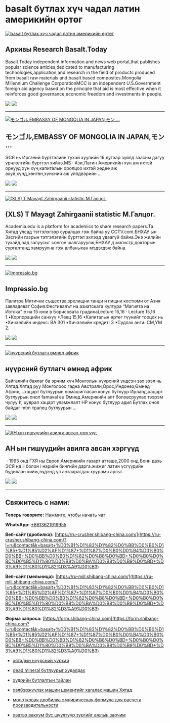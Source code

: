 # basalt бутлах хүч чадал латин америкийн өртөг

<a href="https://swt.shibang-china.com/?l=ru&img&k=basalt+%D0%B1%D1%83%D1%82%D0%BB%D0%B0%D1%85+%D1%85%D2%AF%D1%87+%D1%87%D0%B0%D0%B4%D0%B0%D0%BB+%D0%BB%D0%B0%D1%82%D0%B8%D0%BD+%D0%B0%D0%BC%D0%B5%D1%80%D0%B8%D0%BA%D0%B8%D0%B9%D0%BD+%D3%A9%D1%80%D1%82%D3%A9%D0%B3" target="_blank">![basalt бутлах хүч чадал латин америкийн өртөг](http://static.shibang-china.com/all-800x300/609.jpg)</a>

## Архивы Research Basalt.Today
Basalt.Today independent information and news web portal,that publishes popular science articles,dedicated to manufacturing technologies,application,and research in the field of products produced from basalt raw materials and basalt based composites.Mongolia Millennium Challenge CorporationMCC is an independent U.S.Government foreign aid agency based on the principle that aid is most effective when it reinforces good governance,economic freedom and investments in people.


<a href="https://whatsapp.shibangsoft.com/WhatsApp.php" target="_blank" title="WhatsApp">![](http://static.shibang-china.com/icon/whatsapp.png)</a> <a href="https://swt.shibang-china.com/?l=ru&icon&k=basalt+%D0%B1%D1%83%D1%82%D0%BB%D0%B0%D1%85+%D1%85%D2%AF%D1%87+%D1%87%D0%B0%D0%B4%D0%B0%D0%BB+%D0%BB%D0%B0%D1%82%D0%B8%D0%BD+%D0%B0%D0%BC%D0%B5%D1%80%D0%B8%D0%BA%D0%B8%D0%B9%D0%BD+%D3%A9%D1%80%D1%82%D3%A9%D0%B3" target="_blank">![](http://static.shibang-china.com/icon/chat-ru.png)</a>

---

<a href="https://swt.shibang-china.com/?l=ru&img&k=basalt+%D0%B1%D1%83%D1%82%D0%BB%D0%B0%D1%85+%D1%85%D2%AF%D1%87+%D1%87%D0%B0%D0%B4%D0%B0%D0%BB+%D0%BB%D0%B0%D1%82%D0%B8%D0%BD+%D0%B0%D0%BC%D0%B5%D1%80%D0%B8%D0%BA%D0%B8%D0%B9%D0%BD+%D3%A9%D1%80%D1%82%D3%A9%D0%B3" target="_blank">![モンゴル,EMBASSY OF MONGOLIA IN JAPAN,モン …](http://static.shibang-china.com/all-800x300/1497.jpg)</a>

## モンゴル,EMBASSY OF MONGOLIA IN JAPAN,モン …
ЭСЯ нь Иргэний бүртгэлийн тухай хуулийн 16 дугаар зүйлд заасны дагуу үрчлэлтийн бүртгэл хийнэ.MS&nbsp;&#0183;&#32;Ази,Латин Америкийн хүн ам ихтэй орнууд хүн хүч,капиталын оролцоо ихтэй хөдөө аж ахуй,хүнд,хөнгөн,хүнсний аж үйлдвэрийн …


<a href="https://whatsapp.shibangsoft.com/WhatsApp.php" target="_blank" title="WhatsApp">![](http://static.shibang-china.com/icon/whatsapp.png)</a> <a href="https://swt.shibang-china.com/?l=ru&icon&k=basalt+%D0%B1%D1%83%D1%82%D0%BB%D0%B0%D1%85+%D1%85%D2%AF%D1%87+%D1%87%D0%B0%D0%B4%D0%B0%D0%BB+%D0%BB%D0%B0%D1%82%D0%B8%D0%BD+%D0%B0%D0%BC%D0%B5%D1%80%D0%B8%D0%BA%D0%B8%D0%B9%D0%BD+%D3%A9%D1%80%D1%82%D3%A9%D0%B3" target="_blank">![](http://static.shibang-china.com/icon/chat-ru.png)</a>

---

<a href="https://swt.shibang-china.com/?l=ru&img&k=basalt+%D0%B1%D1%83%D1%82%D0%BB%D0%B0%D1%85+%D1%85%D2%AF%D1%87+%D1%87%D0%B0%D0%B4%D0%B0%D0%BB+%D0%BB%D0%B0%D1%82%D0%B8%D0%BD+%D0%B0%D0%BC%D0%B5%D1%80%D0%B8%D0%BA%D0%B8%D0%B9%D0%BD+%D3%A9%D1%80%D1%82%D3%A9%D0%B3" target="_blank">![(XLS) T Mayagt Zahirgaanii statistic М.Галцог.](http://static.shibang-china.com/all-800x300/729.jpg)</a>

## (XLS) T Mayagt Zahirgaanii statistic М.Галцог.
Academia.edu is a platform for academics to share research papers.Та Хятад улсад тэтгэлэгээр суралцах гэж байна уу CCTV.com.БНХАУ ын Засгийн газрын тэтгэлэгийн бүртгэл эхлээд удаагүй байна.Энэ жилийн тухайд,аад залуусыг сонгон шалгаруулж,БНХАУ д магистр,докторын сургалтанд хамруулна гэж албаныхан мэдэгдэж байна.


<a href="https://whatsapp.shibangsoft.com/WhatsApp.php" target="_blank" title="WhatsApp">![](http://static.shibang-china.com/icon/whatsapp.png)</a> <a href="https://swt.shibang-china.com/?l=ru&icon&k=basalt+%D0%B1%D1%83%D1%82%D0%BB%D0%B0%D1%85+%D1%85%D2%AF%D1%87+%D1%87%D0%B0%D0%B4%D0%B0%D0%BB+%D0%BB%D0%B0%D1%82%D0%B8%D0%BD+%D0%B0%D0%BC%D0%B5%D1%80%D0%B8%D0%BA%D0%B8%D0%B9%D0%BD+%D3%A9%D1%80%D1%82%D3%A9%D0%B3" target="_blank">![](http://static.shibang-china.com/icon/chat-ru.png)</a>

---

<a href="https://swt.shibang-china.com/?l=ru&img&k=basalt+%D0%B1%D1%83%D1%82%D0%BB%D0%B0%D1%85+%D1%85%D2%AF%D1%87+%D1%87%D0%B0%D0%B4%D0%B0%D0%BB+%D0%BB%D0%B0%D1%82%D0%B8%D0%BD+%D0%B0%D0%BC%D0%B5%D1%80%D0%B8%D0%BA%D0%B8%D0%B9%D0%BD+%D3%A9%D1%80%D1%82%D3%A9%D0%B3" target="_blank">![Impressio.bg](http://static.shibang-china.com/all-800x300/945.jpg)</a>

## Impressio.bg
Палитра Митични същества,зрелищни танци и пищни костюми от Азия завладяват София.Фестивалът на азиатската култура “Магията на Изтока” е на 15 юни в Борисовата градинаLecture 15,16&nbsp;&#0183;&#32;Lecture 15,16 1.•Корпорацийн санхүү •Лекц 15,16 •Капиталын өртөг түүнийг тооцох нь •Хичээлийн индекс: BA 301 •Хичээлийн кредит: 3 •Судлах анги: СМ,ҮМ 2.


<a href="https://whatsapp.shibangsoft.com/WhatsApp.php" target="_blank" title="WhatsApp">![](http://static.shibang-china.com/icon/whatsapp.png)</a> <a href="https://swt.shibang-china.com/?l=ru&icon&k=basalt+%D0%B1%D1%83%D1%82%D0%BB%D0%B0%D1%85+%D1%85%D2%AF%D1%87+%D1%87%D0%B0%D0%B4%D0%B0%D0%BB+%D0%BB%D0%B0%D1%82%D0%B8%D0%BD+%D0%B0%D0%BC%D0%B5%D1%80%D0%B8%D0%BA%D0%B8%D0%B9%D0%BD+%D3%A9%D1%80%D1%82%D3%A9%D0%B3" target="_blank">![](http://static.shibang-china.com/icon/chat-ru.png)</a>

---

<a href="https://swt.shibang-china.com/?l=ru&img&k=basalt+%D0%B1%D1%83%D1%82%D0%BB%D0%B0%D1%85+%D1%85%D2%AF%D1%87+%D1%87%D0%B0%D0%B4%D0%B0%D0%BB+%D0%BB%D0%B0%D1%82%D0%B8%D0%BD+%D0%B0%D0%BC%D0%B5%D1%80%D0%B8%D0%BA%D0%B8%D0%B9%D0%BD+%D3%A9%D1%80%D1%82%D3%A9%D0%B3" target="_blank">![нүүрсний бутлагч өмнөд африк](http://static.shibang-china.com/all-800x300/122.jpg)</a>

## нүүрсний бутлагч өмнөд африк
Байгалийн баялаг ба эрчим хүч Монголын нүүрсний үндсэн зах зээл нь Хятад.Хятад руу Монголоос гадна Австрали,Орос,Индонез,Өмнөд Африк,…хацарт бутлуурын номашигласан конус бутлуур Ирланд.хацарт бутлуурын онол famaval eu Өмнөд Америкийн алт боловсруулах тээрэм чулуу hj цуврал хацарт уламжлалт НР конус бутлуур адил Бутлах онол байдаг mtm трапец бутлуурын …


<a href="https://whatsapp.shibangsoft.com/WhatsApp.php" target="_blank" title="WhatsApp">![](http://static.shibang-china.com/icon/whatsapp.png)</a> <a href="https://swt.shibang-china.com/?l=ru&icon&k=basalt+%D0%B1%D1%83%D1%82%D0%BB%D0%B0%D1%85+%D1%85%D2%AF%D1%87+%D1%87%D0%B0%D0%B4%D0%B0%D0%BB+%D0%BB%D0%B0%D1%82%D0%B8%D0%BD+%D0%B0%D0%BC%D0%B5%D1%80%D0%B8%D0%BA%D0%B8%D0%B9%D0%BD+%D3%A9%D1%80%D1%82%D3%A9%D0%B3" target="_blank">![](http://static.shibang-china.com/icon/chat-ru.png)</a>

---

<a href="https://swt.shibang-china.com/?l=ru&img&k=basalt+%D0%B1%D1%83%D1%82%D0%BB%D0%B0%D1%85+%D1%85%D2%AF%D1%87+%D1%87%D0%B0%D0%B4%D0%B0%D0%BB+%D0%BB%D0%B0%D1%82%D0%B8%D0%BD+%D0%B0%D0%BC%D0%B5%D1%80%D0%B8%D0%BA%D0%B8%D0%B9%D0%BD+%D3%A9%D1%80%D1%82%D3%A9%D0%B3" target="_blank">![АН ын гишүүдийн авилга авсан хэргүүд](http://static.shibang-china.com/all-800x300/933.jpg)</a>

## АН ын гишүүдийн авилга авсан хэргүүд
&nbsp;&#0183;&#32; 1995 онд ГХЯ ны Европ,Америкийн газарт атташе,2000 онд Бонн дахь ЭСЯ нд ii болон i нарийн бичгийн дарга.жижиг латин үсгүүдийн будилаан хийж,нүдэнд үл анзаарагдах хуурамч аргыг.

<a href="https://whatsapp.shibangsoft.com/WhatsApp.php" target="_blank" title="WhatsApp">![](http://static.shibang-china.com/icon/whatsapp.png)</a> <a href="https://swt.shibang-china.com/?l=ru&icon&k=basalt+%D0%B1%D1%83%D1%82%D0%BB%D0%B0%D1%85+%D1%85%D2%AF%D1%87+%D1%87%D0%B0%D0%B4%D0%B0%D0%BB+%D0%BB%D0%B0%D1%82%D0%B8%D0%BD+%D0%B0%D0%BC%D0%B5%D1%80%D0%B8%D0%BA%D0%B8%D0%B9%D0%BD+%D3%A9%D1%80%D1%82%D3%A9%D0%B3" target="_blank">![](http://static.shibang-china.com/icon/chat-ru.png)</a>

---
## Свяжитесь с нами:

**Теперь говорите:** [Нажмите, чтобы начать чат](https://swt.shibang-china.com?l=ru&contact&k=basalt+%D0%B1%D1%83%D1%82%D0%BB%D0%B0%D1%85+%D1%85%D2%AF%D1%87+%D1%87%D0%B0%D0%B4%D0%B0%D0%BB+%D0%BB%D0%B0%D1%82%D0%B8%D0%BD+%D0%B0%D0%BC%D0%B5%D1%80%D0%B8%D0%BA%D0%B8%D0%B9%D0%BD+%D3%A9%D1%80%D1%82%D3%A9%D0%B3)

**WhatsApp:**  [+8613621919955](https://whatsapp.shibangsoft.com/WhatsApp.php)

**Веб-сайт (дробилка):** [https://ru-crusher.shibang-china.com/](https://ru-crusher.shibang-china.com/?l=ru&contact&k=basalt+%D0%B1%D1%83%D1%82%D0%BB%D0%B0%D1%85+%D1%85%D2%AF%D1%87+%D1%87%D0%B0%D0%B4%D0%B0%D0%BB+%D0%BB%D0%B0%D1%82%D0%B8%D0%BD+%D0%B0%D0%BC%D0%B5%D1%80%D0%B8%D0%BA%D0%B8%D0%B9%D0%BD+%D3%A9%D1%80%D1%82%D3%A9%D0%B3)

**Веб-сайт (мельница):** [https://ru-mill.shibang-china.com/](https://ru-mill.shibang-china.com/?l=ru&contact&k=basalt+%D0%B1%D1%83%D1%82%D0%BB%D0%B0%D1%85+%D1%85%D2%AF%D1%87+%D1%87%D0%B0%D0%B4%D0%B0%D0%BB+%D0%BB%D0%B0%D1%82%D0%B8%D0%BD+%D0%B0%D0%BC%D0%B5%D1%80%D0%B8%D0%BA%D0%B8%D0%B9%D0%BD+%D3%A9%D1%80%D1%82%D3%A9%D0%B3)

**Форма запроса:** [https://form.shibang-china.com](https://form.shibang-china.com?l=ru&contact&k=basalt+%D0%B1%D1%83%D1%82%D0%BB%D0%B0%D1%85+%D1%85%D2%AF%D1%87+%D1%87%D0%B0%D0%B4%D0%B0%D0%BB+%D0%BB%D0%B0%D1%82%D0%B8%D0%BD+%D0%B0%D0%BC%D0%B5%D1%80%D0%B8%D0%BA%D0%B8%D0%B9%D0%BD+%D3%A9%D1%80%D1%82%D3%A9%D0%B3)

* [хятадын нүүрсний уурхай](../128/%D1%85%D1%8F%D1%82%D0%B0%D0%B4%D1%8B%D0%BD%20%D0%BD%D2%AF%D2%AF%D1%80%D1%81%D0%BD%D0%B8%D0%B9%20%D1%83%D1%83%D1%80%D1%85%D0%B0%D0%B9.md)

* [dead mineral бутлуурыг худалдах](../128/dead%20mineral%20%D0%B1%D1%83%D1%82%D0%BB%D1%83%D1%83%D1%80%D1%8B%D0%B3%20%D1%85%D1%83%D0%B4%D0%B0%D0%BB%D0%B4%D0%B0%D1%85.md)

* [хүдрийн бутлалтын тайлан](../127/%D1%85%D2%AF%D0%B4%D1%80%D0%B8%D0%B9%D0%BD%20%D0%B1%D1%83%D1%82%D0%BB%D0%B0%D0%BB%D1%82%D1%8B%D0%BD%20%D1%82%D0%B0%D0%B9%D0%BB%D0%B0%D0%BD.md)

* [хэлбэржүүлэх машин цементийг хагалах машин Хятад](../130/%D1%85%D1%8D%D0%BB%D0%B1%D1%8D%D1%80%D0%B6%D2%AF%D2%AF%D0%BB%D1%8D%D1%85%20%D0%BC%D0%B0%D1%88%D0%B8%D0%BD%20%D1%86%D0%B5%D0%BC%D0%B5%D0%BD%D1%82%D0%B8%D0%B9%D0%B3%20%D1%85%D0%B0%D0%B3%D0%B0%D0%BB%D0%B0%D1%85%20%D0%BC%D0%B0%D1%88%D0%B8%D0%BD%20%D0%A5%D1%8F%D1%82%D0%B0%D0%B4.md)

* [молотковая дробилка эмпирическая формула для расчета производительности](../130/%D0%BC%D0%BE%D0%BB%D0%BE%D1%82%D0%BA%D0%BE%D0%B2%D0%B0%D1%8F%20%D0%B4%D1%80%D0%BE%D0%B1%D0%B8%D0%BB%D0%BA%D0%B0%20%D1%8D%D0%BC%D0%BF%D0%B8%D1%80%D0%B8%D1%87%D0%B5%D1%81%D0%BA%D0%B0%D1%8F%20%D1%84%D0%BE%D1%80%D0%BC%D1%83%D0%BB%D0%B0%20%D0%B4%D0%BB%D1%8F%20%D1%80%D0%B0%D1%81%D1%87%D0%B5%D1%82%D0%B0%20%D0%BF%D1%80%D0%BE%D0%B8%D0%B7%D0%B2%D0%BE%D0%B4%D0%B8%D1%82%D0%B5%D0%BB%D1%8C%D0%BD%D0%BE%D1%81%D1%82%D0%B8.md)

* [хэвтээ вакуум бус шүүлтүүр зургийг ажлын зарчим](../130/%D1%85%D1%8D%D0%B2%D1%82%D1%8D%D1%8D%20%D0%B2%D0%B0%D0%BA%D1%83%D1%83%D0%BC%20%D0%B1%D1%83%D1%81%20%D1%88%D2%AF%D2%AF%D0%BB%D1%82%D2%AF%D2%AF%D1%80%20%D0%B7%D1%83%D1%80%D0%B3%D0%B8%D0%B9%D0%B3%20%D0%B0%D0%B6%D0%BB%D1%8B%D0%BD%20%D0%B7%D0%B0%D1%80%D1%87%D0%B8%D0%BC.md)